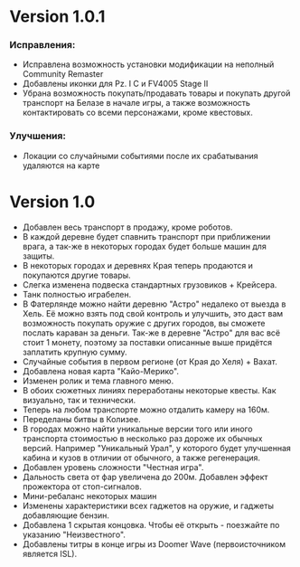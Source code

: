 # Version 1.0.1

### Исправления:

- Исправлена возможность установки модификации на неполный Community Remaster
- Добавлены иконки для Pz. I C и FV4005 Stage II
- Убрана возможность покупать/продавать товары и покупать другой транспорт на Белазе в начале игры, а также возможность контактировать со всеми персонажами, кроме квестовых.

### Улучшения:

- Локации со случайными событиями после их срабатывания удаляются на карте


# Version 1.0

- Добавлен весь транспорт в продажу, кроме роботов.
- В каждой деревне будет спавнить транспорт при приближении врага, а так-же в некоторых городах будет больше машин для защиты.
- В некоторых городах и деревнях Края теперь продаются и покупаются другие товары.
- Слегка изменена подвеска стандартных грузовиков + Крейсера.
- Танк полностью играбелен.
- В Фатерлянде можно найти деревню "Астро" недалеко от выезда в Хель. Её можно взять под свой контроль и улучшить, это даст вам возможность покупать оружие с других городов, вы сможете послать караван за деньги. Так-же в деревне "Астро" для вас всё стоит 1 монету, поэтому за поставки описанные выше придётся заплатить крупную сумму.
- Случайные события в первом регионе (от Края до Хеля) + Вахат.
- Добавлена новая карта "Кайо-Мерико".
- Изменен ролик и тема главного меню.
- В обоих сюжетных линиях переработаны некоторые квесты. Как визуально, так и технически.
- Теперь на любом транспорте можно отдалить камеру на 160м.
- Переделаны битвы в Колизее.
- В городах можно найти уникальные версии того или иного транспорта стоимостью в несколько раз дороже их обычных версий. Например "Уникальный Урал", у которого будет улучшенная кабина и кузов в отличии от обычного, а также регенерация.
- Добавлен уровень сложности "Честная игра".
- Дальность света от фар увеличена до 200м. Добавлен эффект прожектора от стоп-сигналов.
- Мини-ребаланс некоторых машин
- Изменены характеристики всех гаджетов на оружие, и гаджеты добавляющие бензин.
- Добавлена 1 скрытая концовка. Чтобы её открыть - поезжайте по указанию "Неизвестного".
- Добавлены титры в конце игры из Doomer Wave (первоисточником является ISL).

